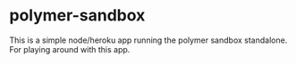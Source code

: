 polymer-sandbox
===============

This is a simple node/heroku app running the polymer sandbox standalone. 
For playing around with this app.


